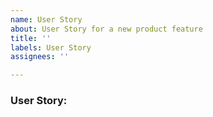 ```yaml
---
name: User Story
about: User Story for a new product feature
title: ''
labels: User Story
assignees: ''

---
```


### **User Story: <title>**

### **Acceptance criteria:**
- [ ] Criterion 1
- [ ] Criterion 2
- [ ] Criterion 3

### **Definition of done:**
